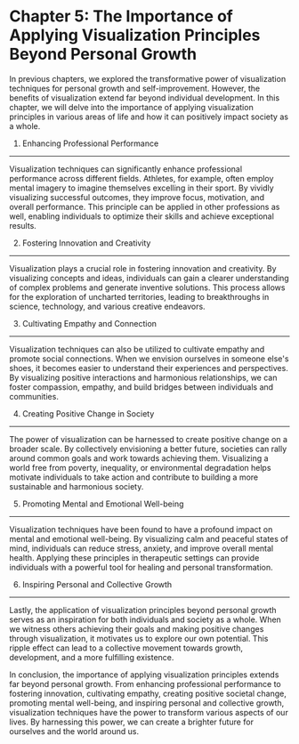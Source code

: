 Chapter 5: The Importance of Applying Visualization Principles Beyond Personal Growth
=====================================================================================

In previous chapters, we explored the transformative power of visualization techniques for personal growth and self-improvement. However, the benefits of visualization extend far beyond individual development. In this chapter, we will delve into the importance of applying visualization principles in various areas of life and how it can positively impact society as a whole.

1. Enhancing Professional Performance
-------------------------------------

Visualization techniques can significantly enhance professional performance across different fields. Athletes, for example, often employ mental imagery to imagine themselves excelling in their sport. By vividly visualizing successful outcomes, they improve focus, motivation, and overall performance. This principle can be applied in other professions as well, enabling individuals to optimize their skills and achieve exceptional results.

2. Fostering Innovation and Creativity
--------------------------------------

Visualization plays a crucial role in fostering innovation and creativity. By visualizing concepts and ideas, individuals can gain a clearer understanding of complex problems and generate inventive solutions. This process allows for the exploration of uncharted territories, leading to breakthroughs in science, technology, and various creative endeavors.

3. Cultivating Empathy and Connection
-------------------------------------

Visualization techniques can also be utilized to cultivate empathy and promote social connections. When we envision ourselves in someone else's shoes, it becomes easier to understand their experiences and perspectives. By visualizing positive interactions and harmonious relationships, we can foster compassion, empathy, and build bridges between individuals and communities.

4. Creating Positive Change in Society
--------------------------------------

The power of visualization can be harnessed to create positive change on a broader scale. By collectively envisioning a better future, societies can rally around common goals and work towards achieving them. Visualizing a world free from poverty, inequality, or environmental degradation helps motivate individuals to take action and contribute to building a more sustainable and harmonious society.

5. Promoting Mental and Emotional Well-being
--------------------------------------------

Visualization techniques have been found to have a profound impact on mental and emotional well-being. By visualizing calm and peaceful states of mind, individuals can reduce stress, anxiety, and improve overall mental health. Applying these principles in therapeutic settings can provide individuals with a powerful tool for healing and personal transformation.

6. Inspiring Personal and Collective Growth
-------------------------------------------

Lastly, the application of visualization principles beyond personal growth serves as an inspiration for both individuals and society as a whole. When we witness others achieving their goals and making positive changes through visualization, it motivates us to explore our own potential. This ripple effect can lead to a collective movement towards growth, development, and a more fulfilling existence.

In conclusion, the importance of applying visualization principles extends far beyond personal growth. From enhancing professional performance to fostering innovation, cultivating empathy, creating positive societal change, promoting mental well-being, and inspiring personal and collective growth, visualization techniques have the power to transform various aspects of our lives. By harnessing this power, we can create a brighter future for ourselves and the world around us.
